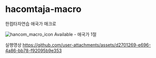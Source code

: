 # hacomtaja-macro
한컴타자연습 애국가 매크로

![hancom_macro_icon](https://github.com/user-attachments/assets/b66ee6fe-956a-47e8-a676-7b5fdcda6d61) 
Available - 애국가 1절

실행영상
https://github.com/user-attachments/assets/d2701269-e696-4a86-bb78-f92095b9e353

